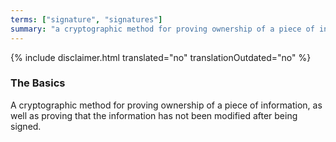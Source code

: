 ```yaml
---
terms: ["signature", "signatures"]
summary: "a cryptographic method for proving ownership of a piece of information, as well as proving that the information has not been modified after being signed"
---
```


{% include disclaimer.html translated="no" translationOutdated="no" %}

### The Basics

A cryptographic method for proving ownership of a piece of information, as well as proving that the information has not been modified after being signed.
